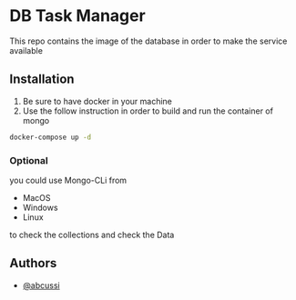 
# DB Task Manager

This repo contains the image of the database in order to make the service available



## Installation

1. Be sure to have docker in your machine
2. Use the follow instruction in order to build and run the container of mongo

```bash
docker-compose up -d
```
### Optional

you could use Mongo-CLi from 

- MacOS
- Windows
- Linux 

to check the collections and check the Data


    
## Authors

- [@abcussi](https://www.github.com/abcussi)

